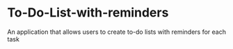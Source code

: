 # To-Do-List-with-reminders
An application that allows users to create to-do lists with reminders for each task

